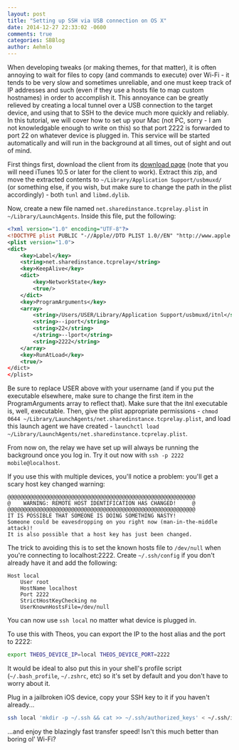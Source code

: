 ```yaml
---
layout: post
title: "Setting up SSH via USB connection on OS X"
date: 2014-12-27 22:33:02 -0600
comments: true
categories: SBBlog
author: Aehmlo
---
```

When developing tweaks (or making themes, for that matter), it is often annoying to wait for files to copy (and commands to execute) over Wi-Fi - it tends to be very slow and sometimes unreliable, and one must keep track of IP addresses and such (even if they use a hosts file to map custom hostnames) in order to accomplish it. This annoyance can be greatly relieved by creating a local tunnel over a USB connection to the target device, and using that to SSH to the device much more quickly and reliably. In this tutorial, we will cover how to set up your Mac (not PC, sorry - I am not knowledgable enough to write on this) so that port 2222 is forwarded to port 22 on whatever device is plugged in. This service will be started automatically and will run in the background at all times, out of sight and out of mind.

<!--more-->

First things first, download the client from its [download page](https://code.google.com/p/iphonetunnel-usbmuxconnectbyport/downloads/detail?name=itnl_rev8.zip) (note that you will need iTunes 10.5 or later for the client to work). Extract this zip, and move the extracted contents to `~/Library/Application Support/usbmuxd/` (or something else, if you wish, but make sure to change the path in the plist accordingly) - both `tunl` and `libmd.dylib`.

Now, create a new file named `net.sharedinstance.tcprelay.plist` in `~/Library/LaunchAgents`. Inside this file, put the following:

```xml
<?xml version="1.0" encoding="UTF-8"?>
<!DOCTYPE plist PUBLIC "-//Apple//DTD PLIST 1.0//EN" "http://www.apple.com/DTDs/PropertyList-1.0.dtd">
<plist version="1.0">
<dict>
	<key>Label</key>
	<string>net.sharedinstance.tcprelay</string>
	<key>KeepAlive</key>
	<dict>
		<key>NetworkState</key>
		<true/>
	</dict>
	<key>ProgramArguments</key>
	<array>
		<string>/Users/USER/Library/Application Support/usbmuxd/itnl</string>
		<string>--iport</string>
		<string>22</string>
		</string>--lport</string>
		<string>2222</string>
	</array>
	<key>RunAtLoad</key>
	<true/>
</dict>
</plist>
```

Be sure to replace USER above with your username (and if you put the executable elsewhere, make sure to change the first item in the ProgramArguments array to reflect that). Make sure that the itnl executable is, well, executable. Then, give the plist appropriate permissions - `chmod 0644 ~/Library/LaunchAgents/net.sharedinstance.tcprelay.plist`, and load this launch agent we have created - `launchctl load ~/Library/LaunchAgents/net.sharedinstance.tcprelay.plist`.

From now on, the relay we have set up will always be running the background once you log in. Try it out now with `ssh -p 2222 mobile@localhost`.

If you use this with multiple devices, you'll notice a problem: you'll get a scary host key changed warning:

```
@@@@@@@@@@@@@@@@@@@@@@@@@@@@@@@@@@@@@@@@@@@@@@@@@@@@@@@@@@@
@    WARNING: REMOTE HOST IDENTIFICATION HAS CHANGED!     @
@@@@@@@@@@@@@@@@@@@@@@@@@@@@@@@@@@@@@@@@@@@@@@@@@@@@@@@@@@@
IT IS POSSIBLE THAT SOMEONE IS DOING SOMETHING NASTY!
Someone could be eavesdropping on you right now (man-in-the-middle attack)!
It is also possible that a host key has just been changed.
```

The trick to avoiding this is to set the known hosts file to `/dev/null` when you're connecting to localhost:2222. Create `~/.ssh/config` if you don't already have it and add the following:

```
Host local
	User root
	HostName localhost
	Port 2222
	StrictHostKeyChecking no
	UserKnownHostsFile=/dev/null
```

You can now use `ssh local` no matter what device is plugged in.

To use this with Theos, you can export the IP to the host alias and the port to 2222:

```bash
export THEOS_DEVICE_IP=local THEOS_DEVICE_PORT=2222
```

It would be ideal to also put this in your shell's profile script (`~/.bash_profile`, `~/.zshrc`, etc) so it's set by default and you don't have to worry about it.

Plug in a jailbroken iOS device, copy your SSH key to it if you haven't already... 

```bash
ssh local 'mkdir -p ~/.ssh && cat >> ~/.ssh/authorized_keys' < ~/.ssh/id_rsa.pub
```

...and enjoy the blazingly fast transfer speed! Isn't this much better than boring ol' Wi-Fi?
